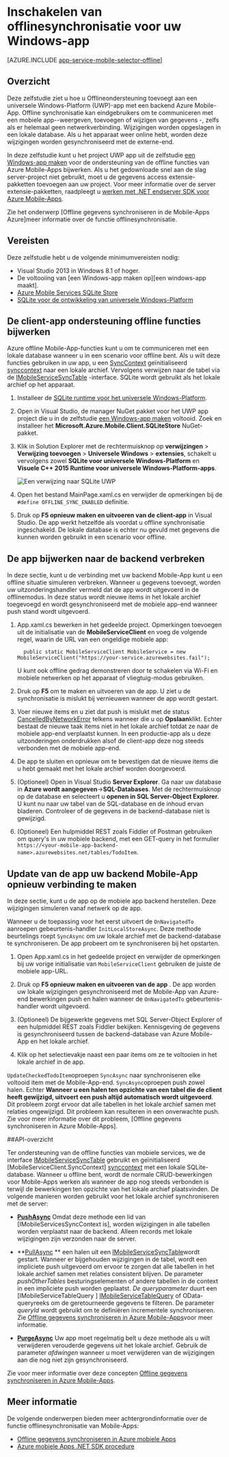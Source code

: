 <properties
    pageTitle="Inschakelen van offlinesynchronisatie voor uw app universele Windows-Platform (UWP) met de Mobile-Apps | Azure App-Service"
    description="Informatie over het gebruik van een Azure Mobile-App met offline cache en synchroniseren in uw app universele Windows-Platform (UWP)."
    documentationCenter="windows"
    authors="adrianhall"
    manager="erikre"
    editor=""
    services="app-service\mobile"/>

<tags
    ms.service="app-service-mobile"
    ms.workload="mobile"
    ms.tgt_pltfrm="mobile-windows"
    ms.devlang="dotnet"
    ms.topic="article"
    ms.date="10/01/2016"
    ms.author="adrianha"/>

# <a name="enable-offline-sync-for-your-windows-app"></a>Inschakelen van offlinesynchronisatie voor uw Windows-app

[AZURE.INCLUDE [app-service-mobile-selector-offline](../../includes/app-service-mobile-selector-offline.md)]

## <a name="overview"></a>Overzicht

Deze zelfstudie ziet u hoe u Offlineondersteuning toevoegt aan een universele Windows-Platform (UWP)-app met een backend Azure Mobile-App. Offline synchronisatie kan eindgebruikers om te communiceren met een mobiele app--weergeven, toevoegen of wijzigen van gegevens -, zelfs als er helemaal geen netwerkverbinding. Wijzigingen worden opgeslagen in een lokale database. Als u het apparaat weer online hebt, worden deze wijzigingen worden gesynchroniseerd met de externe-end.

In deze zelfstudie kunt u het project UWP app uit de zelfstudie [een Windows-app maken] voor de ondersteuning van de offline functies van Azure Mobile-Apps bijwerken. Als u het gedownloade snel aan de slag server-project niet gebruikt, moet u de gegevens access extensie-pakketten toevoegen aan uw project. Voor meer informatie over de server extensie-pakketten, raadpleegt u [werken met .NET endserver SDK voor Azure Mobile-Apps](app-service-mobile-dotnet-backend-how-to-use-server-sdk.md).

Zie het onderwerp [Offline gegevens synchroniseren in de Mobile-Apps Azure]meer informatie over de functie offlinesynchronisatie.

## <a name="requirements"></a>Vereisten

Deze zelfstudie hebt u de volgende minimumvereisten nodig:

* Visual Studio 2013 in Windows 8.1 of hoger.
* De voltooiing van [een Windows-app maken op][een windows-app maakt].
* [Azure Mobile Services SQLite Store][sqlite store nuget]
* [SQLite voor de ontwikkeling van universele Windows-Platform](http://www.sqlite.org/downloads)

## <a name="update-the-client-app-to-support-offline-features"></a>De client-app ondersteuning offline functies bijwerken

Azure offline Mobile-App-functies kunt u om te communiceren met een lokale database wanneer u in een scenario voor offline bent. Als u wilt deze functies gebruiken in uw app, u een [SyncContext] geïnitialiseerd[ synccontext] naar een lokale archief. Vervolgens verwijzen naar de tabel via de [IMobileServiceSyncTable][IMobileServiceSyncTable] -interface. SQLite wordt gebruikt als het lokale archief op het apparaat.

1. Installeer de [SQLite runtime voor het universele Windows-Platform](http://sqlite.org/2016/sqlite-uwp-3120200.vsix).

2. Open in Visual Studio, de manager NuGet pakket voor het UWP app project die u in de zelfstudie [een Windows-app maken] voltooid.
    Zoek en installeer het **Microsoft.Azure.Mobile.Client.SQLiteStore** NuGet-pakket.

4. Klik in Solution Explorer met de rechtermuisknop op **verwijzingen** > **Verwijzing toevoegen**  >  **Universele Windows** > **extensies**, schakelt u vervolgens zowel **SQLite voor universele Windows-Platform** en **Visuele C++ 2015 Runtime voor universele Windows-Platform-apps**.

    ![Een verwijzing naar SQLite UWP][1]

5. Open het bestand MainPage.xaml.cs en verwijder de opmerkingen bij de `#define OFFLINE_SYNC_ENABLED` definitie.

6. Druk op **F5 opnieuw maken en uitvoeren van de client-app** in Visual Studio. De app werkt hetzelfde als voordat u offline synchronisatie ingeschakeld. De lokale database is echter nu gevuld met gegevens die kunnen worden gebruikt in een scenario voor offline.

## <a name="update-sync"></a>De app bijwerken naar de backend verbreken

In deze sectie, kunt u de verbinding met uw backend Mobile-App kunt u een offline situatie simuleren verbreken. Wanneer u gegevens toevoegt, worden uw uitzonderingshandler vermeld dat de app wordt uitgevoerd in de offlinemodus. In deze status wordt nieuwe items in het lokale archief toegevoegd en wordt gesynchroniseerd met de mobiele app-end wanneer push stand wordt uitgevoerd.

1. App.xaml.cs bewerken in het gedeelde project. Opmerkingen toevoegen uit de initialisatie van de **MobileServiceClient** en voeg de volgende regel, waarin de URL van een ongeldige mobiele app:

         public static MobileServiceClient MobileService = new MobileServiceClient("https://your-service.azurewebsites.fail");

    U kunt ook offline gedrag demonstreren door te schakelen via Wi-Fi en mobiele netwerken op het apparaat of vliegtuig-modus gebruiken.

2. Druk op **F5** om te maken en uitvoeren van de app. U ziet u de synchronisatie is mislukt bij vernieuwen wanneer de app wordt gestart.

3. Voer nieuwe items en u ziet dat push is mislukt met de status [CancelledByNetworkError] telkens wanneer die u op **Opslaan**klikt. Echter bestaat de nieuwe taak items niet in het lokale archief totdat ze naar de mobiele app-end verplaatst kunnen.  In een productie-app als u deze uitzonderingen onderdrukken alsof de client-app deze nog steeds verbonden met de mobiele app-end.

4. De app te sluiten en opnieuw om te bevestigen dat de nieuwe items die u hebt gemaakt met het lokale archief worden doorgevoerd.

5. (Optioneel) Open in Visual Studio **Server Explorer**. Ga naar uw database in **Azure wordt aangegeven**->**SQL-Databases**. Met de rechtermuisknop op de database en selecteert u **openen in SQL Server-Object Explorer**. U kunt nu naar uw tabel van de SQL-database en de inhoud ervan bladeren. Controleer of de gegevens in de backend-database niet is gewijzigd.

6. (Optioneel) Een hulpmiddel REST zoals Fiddler of Postman gebruiken om query's in uw mobiele backend, met een GET-query in het formulier `https://<your-mobile-app-backend-name>.azurewebsites.net/tables/TodoItem`.

## <a name="update-online-app"></a>Update van de app uw backend Mobile-App opnieuw verbinding te maken

In deze sectie, kunt u de app op de mobiele app backend herstellen. Deze wijzigingen simuleren vanaf netwerk op de app.

Wanneer u de toepassing voor het eerst uitvoert de `OnNavigatedTo` aanroepen gebeurtenis-handler `InitLocalStoreAsync`. Deze methode beurtelings roept `SyncAsync` om uw lokale archief met de backend-database te synchroniseren. De app probeert om te synchroniseren bij het opstarten.

1. Open App.xaml.cs in het gedeelde project en verwijder de opmerkingen bij uw vorige initialisatie van `MobileServiceClient` gebruiken de juiste de mobiele app-URL.

2. Druk op **F5 opnieuw maken en uitvoeren van de app** . De app worden uw lokale wijzigingen gesynchroniseerd met de Mobile-App van Azure-end bewerkingen push en halen wanneer de `OnNavigatedTo` gebeurtenis-handler wordt uitgevoerd.

3. (Optioneel) De bijgewerkte gegevens met SQL Server-Object Explorer of een hulpmiddel REST zoals Fiddler bekijken. Kennisgeving de gegevens is gesynchroniseerd tussen de backend-database van Azure Mobile-App en het lokale archief.

4. Klik op het selectievakje naast een paar items om ze te voltooien in het lokale archief in de app.

  `UpdateCheckedTodoItem`oproepen `SyncAsync` naar synchroniseren elke voltooid item met de Mobile-App-end. `SyncAsync`oproepen push zowel halen. Echter **Wanneer u een halen ten opzichte van een tabel die de client heeft gewijzigd, uitvoert een push altijd automatisch wordt uitgevoerd**. Dit probleem zorgt ervoor dat alle tabellen in het lokale archief samen met relaties ongewijzigd. Dit probleem kan resulteren in een onverwachte push.  Zie voor meer informatie over dit probleem, [Offline gegevens synchroniseren in Azure Mobile-Apps].


##<a name="api-summary"></a>API-overzicht

Ter ondersteuning van de offline functies van mobiele services, we de interface [IMobileServiceSyncTable] gebruikt en geïnitialiseerd [MobileServiceClient.SyncContext] [ synccontext] met een lokale SQLite-database. Wanneer u offline bent, wordt de normale CRUD-bewerkingen voor Mobile-Apps werken als wanneer de app nog steeds verbonden is terwijl de bewerkingen ten opzichte van het lokale archief plaatsvinden. De volgende manieren worden gebruikt voor het lokale archief synchroniseren met de server:

*  **[PushAsync]** Omdat deze methode een lid van [IMobileServicesSyncContext is], worden wijzigingen in alle tabellen worden verplaatst naar de backend. Alleen records met lokale wijzigingen zijn verzonden naar de server.

* **[PullAsync] ** 
   een halen uit een [IMobileServiceSyncTable]wordt gestart. Wanneer er bijgehouden wijzigingen in de tabel, wordt een impliciete push uitgevoerd om ervoor te zorgen dat alle tabellen in het lokale archief samen met relaties consistent blijven. De parameter *pushOtherTables* besturingselementen of andere tabellen in de context in een impliciete push worden geplaatst. *De queryparameter* duurt een [IMobileServiceTableQuery<T> ] [ IMobileServiceTableQuery] 
   of OData-queryreeks om de geretourneerde gegevens te filteren. De parameter *queryId* wordt gebruikt om te definiëren incrementele synchroniseren. Zie  [Offline gegevens synchroniseren in Azure Mobile-Apps](app-service-mobile-offline-data-sync.md#how-sync-works)voor meer informatie.

* **[PurgeAsync]** Uw app moet regelmatig belt u deze methode als u wilt verwijderen verouderde gegevens uit het lokale archief. Gebruik de parameter *afdwingen* wanneer u moet verwijderen van de wijzigingen aan die nog niet zijn gesynchroniseerd.

Zie voor meer informatie over deze concepten [Offline gegevens synchroniseren in Azure Mobile-Apps](app-service-mobile-offline-data-sync.md#how-sync-works).

## <a name="more-info"></a>Meer informatie

De volgende onderwerpen bieden meer achtergrondinformatie over de functie offlinesynchronisatie van Mobile-Apps:

* [Offline gegevens synchroniseren in Azure mobiele Apps]
* [Azure mobiele Apps .NET SDK procedure][8]

<!-- Anchors. -->
[Update the app to support offline features]: #enable-offline-app
[Update the sync behavior of the app]: #update-sync
[Update the app to reconnect your Mobile Apps backend]: #update-online-app
[Next Steps]:#next-steps

<!-- Images -->
[1]: ./media/app-service-mobile-windows-store-dotnet-get-started-offline-data/app-service-mobile-add-reference-sqlite-dialog.png
[11]: ./media/app-service-mobile-windows-store-dotnet-get-started-offline-data/app-service-mobile-add-wp81-reference-sqlite-dialog.png
[13]: ./media/app-service-mobile-windows-store-dotnet-get-started-offline-data/cpu-architecture.png


<!-- URLs. -->
[Offline gegevens synchroniseren in Azure mobiele Apps]: app-service-mobile-offline-data-sync.md
[een windows-app maken]: app-service-mobile-windows-store-dotnet-get-started.md
[SQLite for Windows 8.1]: http://go.microsoft.com/fwlink/?LinkID=716919
[SQLite for Windows Phone 8.1]: http://go.microsoft.com/fwlink/?LinkID=716920
[SQLite for Windows 10]: http://go.microsoft.com/fwlink/?LinkID=716921
[synccontext]: https://msdn.microsoft.com/library/azure/microsoft.windowsazure.mobileservices.mobileserviceclient.synccontext(v=azure.10).aspx
[sqlite store nuget]: https://www.nuget.org/packages/Microsoft.Azure.Mobile.Client.SQLiteStore/
[IMobileServiceSyncTable]: https://msdn.microsoft.com/library/azure/mt691742(v=azure.10).aspx
[IMobileServiceTableQuery]: https://msdn.microsoft.com/library/azure/dn250631(v=azure.10).aspx
[IMobileServicesSyncContext]: https://msdn.microsoft.com/library/azure/microsoft.windowsazure.mobileservices.sync.imobileservicesynccontext(v=azure.10).aspx
[MobileServicePushFailedException]: https://msdn.microsoft.com/library/azure/microsoft.windowsazure.mobileservices.sync.mobileservicepushfailedexception(v=azure.10).aspx
[Status]: https://msdn.microsoft.com/library/azure/microsoft.windowsazure.mobileservices.sync.mobileservicepushcompletionresult.status(v=azure.10).aspx
[CancelledByNetworkError]: https://msdn.microsoft.com/library/azure/microsoft.windowsazure.mobileservices.sync.mobileservicepushstatus(v=azure.10).aspx
[PullAsync]: https://msdn.microsoft.com/library/azure/mt667558(v=azure.10).aspx
[PushAsync]: https://msdn.microsoft.com/library/azure/microsoft.windowsazure.mobileservices.mobileservicesynccontextextensions.pushasync(v=azure.10).aspx
[PurgeAsync]: https://msdn.microsoft.com/library/azure/microsoft.windowsazure.mobileservices.sync.imobileservicesynctable.purgeasync(v=azure.10).aspx
[8]: app-service-mobile-dotnet-how-to-use-client-library.md
